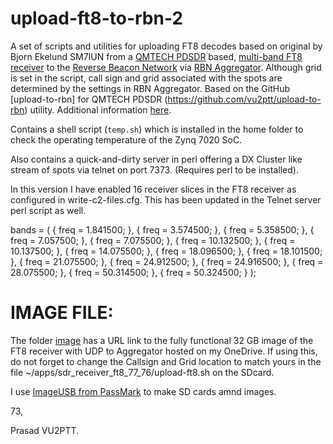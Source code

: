 # upload-ft8-to-rbn-2
A set of scripts and utilities for uploading FT8 decodes based on original by Bjorn Ekelund SM7IUN 
from a [QMTECH PDSDR](https://pavel-demin.github.io/qmtech-xc7z020-notes/components/) based, 
[multi-band FT8 receiver](https://pavel-demin.github.io/qmtech-xc7z020-notes/) 
to the [Reverse Beacon Network](http://www.reversebeacon.net) via 
[RBN Aggregator](http://www.reversebeacon.net/pages/Aggregator+34). 
Although grid is set in the script, call sign and grid associated 
with the spots are determined by the settings in RBN Aggregator. 
Based on the GitHub [upload-to-rbn] for QMTECH PDSDR (https://github.com/vu2ptt/upload-to-rbn) 
utility. Additional information [here](https://sm7iun.ekelund.nu/redpitaya/ft8skimmer). 

Contains a shell script (`temp.sh`) which is installed in the home
folder to check the operating temperature of the Zynq 7020 SoC. 

Also contains a quick-and-dirty server in perl offering a DX 
Cluster like stream of spots via telnet on port 7373. 
(Requires perl to be installed).

In this version I have enabled 16 receiver slices in the FT8 receiver as configured 
in write-c2-files.cfg. This has been updated in the Telnet server perl script as well.

bands = (
  { freq  =  1.841500; },
  { freq  =  3.574500; },
  { freq  =  5.358500; },
  { freq  =  7.057500; },
  { freq  =  7.075500; },
  { freq  = 10.132500; },
  { freq  = 10.137500; },
  { freq  = 14.075500; },
  { freq  = 18.096500; },
  { freq  = 18.101500; },
  { freq  = 21.075500; },
  { freq  = 24.912500; },
  { freq  = 24.916500; },
  { freq  = 28.075500; },
  { freq  = 50.314500; },
  { freq  = 50.324500; }
);

**IMAGE FILE:**
=============
The folder [image](https://github.com/vu2ptt/upload-ft8-to-rbn-2/tree/master/image) has a URL link to the fully functional 32 GB image of the FT8 receiver with UDP to Aggregator hosted on my OneDrive. If using this, do not forget to change the Callsign and Grid location to match yours in the file ~/apps/sdr_receiver_ft8_77_76/upload-ft8.sh on the SDcard.

I use [ImageUSB from PassMark](https://www.osforensics.com/tools/write-usb-images.html) to make SD cards amnd images. 

73,

Prasad VU2PTT.
